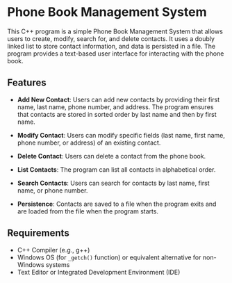 # Phone Book Management System

This C++ program is a simple Phone Book Management System that allows users to create, modify, search for, and delete contacts. It uses a doubly linked list to store contact information, and data is persisted in a file. The program provides a text-based user interface for interacting with the phone book.


## Features

- **Add New Contact**: Users can add new contacts by providing their first name, last name, phone number, and address. The program ensures that contacts are stored in sorted order by last name and then by first name.

- **Modify Contact**: Users can modify specific fields (last name, first name, phone number, or address) of an existing contact.

- **Delete Contact**: Users can delete a contact from the phone book.

- **List Contacts**: The program can list all contacts in alphabetical order.

- **Search Contacts**: Users can search for contacts by last name, first name, or phone number.

- **Persistence**: Contacts are saved to a file when the program exits and are loaded from the file when the program starts.

## Requirements

- C++ Compiler (e.g., g++)
- Windows OS (for `_getch()` function) or equivalent alternative for non-Windows systems
- Text Editor or Integrated Development Environment (IDE)

